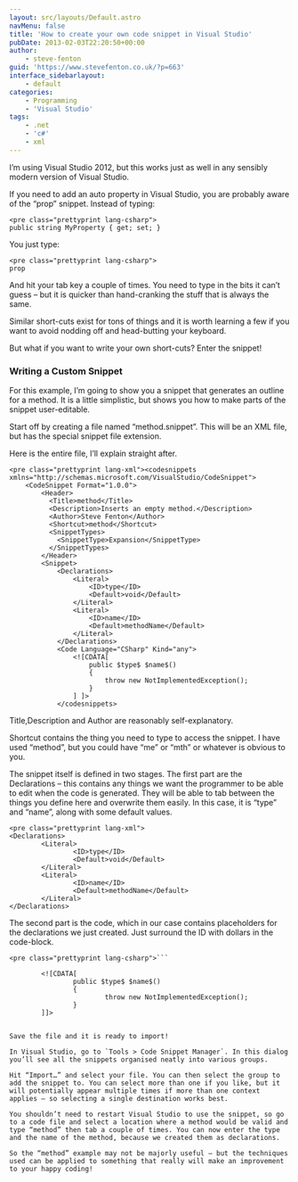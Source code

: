 ```yaml
---
layout: src/layouts/Default.astro
navMenu: false
title: 'How to create your own code snippet in Visual Studio'
pubDate: 2013-02-03T22:20:50+00:00
author:
    - steve-fenton
guid: 'https://www.stevefenton.co.uk/?p=663'
interface_sidebarlayout:
    - default
categories:
    - Programming
    - 'Visual Studio'
tags:
    - .net
    - 'c#'
    - xml
---
```


I’m using Visual Studio 2012, but this works just as well in any sensibly modern version of Visual Studio.

If you need to add an auto property in Visual Studio, you are probably aware of the “prop” snippet. Instead of typing:

```
<pre class="prettyprint lang-csharp">
public string MyProperty { get; set; }
```

You just type:

```
<pre class="prettyprint lang-csharp">
prop
```

And hit your tab key a couple of times. You need to type in the bits it can’t guess – but it is quicker than hand-cranking the stuff that is always the same.

Similar short-cuts exist for tons of things and it is worth learning a few if you want to avoid nodding off and head-butting your keyboard.

But what if you want to write your own short-cuts? Enter the snippet!

### Writing a Custom Snippet

For this example, I’m going to show you a snippet that generates an outline for a method. It is a little simplistic, but shows you how to make parts of the snippet user-editable.

Start off by creating a file named “method.snippet”. This will be an XML file, but has the special snippet file extension.

Here is the entire file, I’ll explain straight after.

```
<pre class="prettyprint lang-xml"><codesnippets xmlns="http://schemas.microsoft.com/VisualStudio/CodeSnippet">
    <CodeSnippet Format="1.0.0">
        <Header>
          <Title>method</Title>
          <Description>Inserts an empty method.</Description>
          <Author>Steve Fenton</Author>
          <Shortcut>method</Shortcut>
          <SnippetTypes>
            <SnippetType>Expansion</SnippetType>
          </SnippetTypes>          
        </Header>
        <Snippet>
            <Declarations>
                <Literal>
                    <ID>type</ID>
                    <Default>void</Default>
                </Literal>
                <Literal>
                    <ID>name</ID>
                    <Default>methodName</Default>
                </Literal>
            </Declarations>
            <Code Language="CSharp" Kind="any">
                <![CDATA[
                    public $type$ $name$()
                    {
                        throw new NotImplementedException();
                    }
                ] ]>
            </codesnippets>
```

Title,Description and Author are reasonably self-explanatory.

Shortcut contains the thing you need to type to access the snippet. I have used “method”, but you could have “me” or “mth” or whatever is obvious to you.

The snippet itself is defined in two stages. The first part are the Declarations – this contains any things we want the programmer to be able to edit when the code is generated. They will be able to tab between the things you define here and overwrite them easily. In this case, it is “type” and “name”, along with some default values.

```
<pre class="prettyprint lang-xml">
<Declarations>
        <Literal>
                <ID>type</ID>
                <Default>void</Default>
        </Literal>
        <Literal>
                <ID>name</ID>
                <Default>methodName</Default>
        </Literal>
</Declarations>
```

The second part is the code, which in our case contains placeholders for the declarations we just created. Just surround the ID with dollars in the code-block.

```
<pre class="prettyprint lang-csharp">```

        <![CDATA[
                public $type$ $name$()
                {
                        throw new NotImplementedException();
                }
        ]]>

```
```

Save the file and it is ready to import!

In Visual Studio, go to `Tools > Code Snippet Manager`. In this dialog you’ll see all the snippets organised neatly into various groups.

Hit “Import…” and select your file. You can then select the group to add the snippet to. You can select more than one if you like, but it will potentially appear multiple times if more than one context applies – so selecting a single destination works best.

You shouldn’t need to restart Visual Studio to use the snippet, so go to a code file and select a location where a method would be valid and type “method” then tab a couple of times. You can now enter the type and the name of the method, because we created them as declarations.

So the “method” example may not be majorly useful – but the techniques used can be applied to something that really will make an improvement to your happy coding!